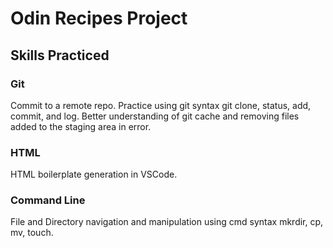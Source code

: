 # Odin Recipes Project

## Skills Practiced

### Git 

Commit to a remote repo. Practice using git syntax git clone, status, add, commit, and log.
Better understanding of git cache and removing files added to the staging area in error.

### HTML 

HTML boilerplate generation in VSCode.

### Command Line

File and Directory navigation and manipulation using cmd syntax mkrdir, cp, mv, touch.